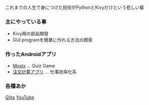 これまでの人生で身につけた技術がPythonとKivyだけという悲しい輩

### 主にやっている事

- Kivy用の部品開發
- GUI programを簡單に作れる方法の模索

### 作ったAndroidアプリ

- [Mostx](https://play.google.com/store/apps/details?id=jp.gottadiveintopython.mostx) ... Quiz Game
- [注文計算アプリ](https://play.google.com/store/apps/details?id=jp.gottadiveintopython.chumon_kesan) ... 仕事効率化系

### 各種あか

[Qiita](https://qiita.com/gotta_dive_into_python)
[YouTube](https://www.youtube.com/channel/UCcu_WzusAoPX2cyi8K2N-0g)
